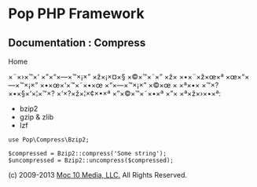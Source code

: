 Pop PHP Framework
=================

Documentation : Compress
------------------------

Home

×¨×›×™×‘ ×”×“×—×™×¡×” ×ž×¡×¤×§ ×©×™×˜×” ×ž× ×•×¨×ž×œ×ª ×œ×“×—×™×¡×”
×•×œ×‘×™×˜×•×œ ×“×—×™×¡×” ×©×œ × ×ª×•× ×™×? ×•×§×‘×¦×™×? ×‘×?×ž×¦×¢×•×ª
×”×©×™×˜×•×ª ×”× ×ª×ž×›×•×ª:

-   bzip2
-   gzip & zlib
-   lzf

<!-- -->

    use Pop\Compress\Bzip2;

    $compressed = Bzip2::compress('Some string');
    $uncompressed = Bzip2::uncompress($compressed);

\(c) 2009-2013 [Moc 10 Media, LLC.](http://www.moc10media.com) All
Rights Reserved.
